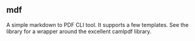 mdf
---

A simple markdown to PDF CLI tool. It supports a few templates.
See the library for a wrapper around the excellent camlpdf library. 
